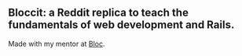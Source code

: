 ## Bloccit: a Reddit replica to teach the fundamentals of web development and Rails.
 
Made with my mentor at [Bloc](http://bloc.io).